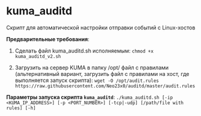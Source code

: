 # kuma_auditd
Скрипт для автоматической настройки отправки событий с Linux-хостов

**Предварительные требования**:
1. Сделать файл kuma_auditd.sh исполняемым:
`chmod +x kuma_auditd_v2.sh`

2. Загрузить на сервер KUMA в папку /opt/ файл с правилами (альтернативный вариант, загрузить файл с правилами на хост, где выполняется запуск скрипта):
`wget -O /opt/audit.rules https://raw.githubusercontent.com/Neo23x0/auditd/master/audit.rules`

**Параметры запуска скрипта `kuma_auditd`**:
`./kuma_auditd.sh [-ip <KUMA_IP_ADDRESS>] [-p <PORT_NUMBER>] [-tcp|-udp] [/path/file with rules] [-h]`

